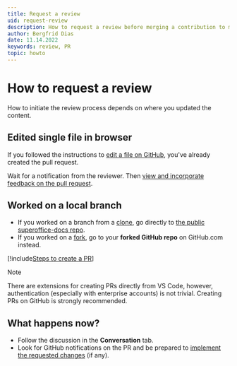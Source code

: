 ```yaml
---
title: Request a review
uid: request-review
description: How to request a review before merging a contribution to main
author: Bergfrid Dias
date: 11.14.2022
keywords: review, PR
topic: howto
---
```


# How to request a review

How to initiate the review process depends on where you updated the content.

## Edited single file in browser

If you followed the instructions to [edit a file on GitHub][1], you've already created the pull request.

Wait for a notification from the reviewer. Then [view and incorporate feedback on the pull request][5].

## Worked on a local branch

<!-- markdownlint-disable-next-line MD044 -->
* If you worked on a branch from a [clone][2], go directly to [the public superoffice-docs repo][4].
* If you worked on a [fork][3], go to your **forked GitHub repo** on GitHub.com instead.

[!include[Steps to create a PR](../includes/steps-create-pr.md)]

> [!NOTE]
> There are extensions for creating PRs directly from VS Code, however, authentication (especially with enterprise accounts) is not trivial. Creating PRs on GitHub is strongly recommended.

## What happens now?

* Follow the discussion in the **Conversation** tab.
* Look for GitHub notifications on the PR and be prepared to [implement the requested changes][5] (if any).

<!-- Referenced links -->
[1]: ../how-to-edit-an-article-in-browser.md
[2]: ../get-superoffice-docs-running-locally.md#setting-up-the-superofficedocs-project
[3]: ../how-to-edit-an-article.md#how-to-edit-and-preview-content
[4]: https://github.com/SuperOfficeDocs/superoffice-docs
[5]: incorporate-feedback.md

<!-- Referenced images -->
